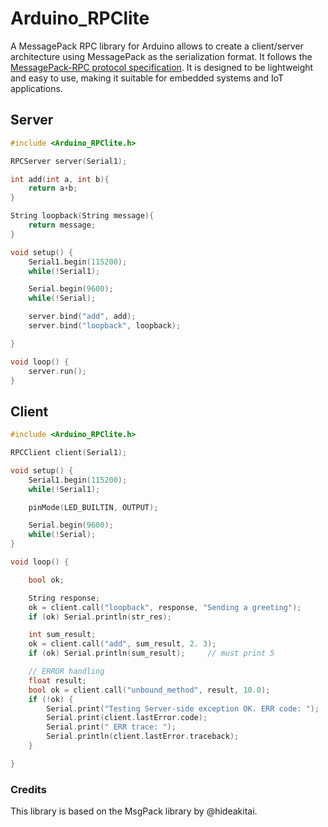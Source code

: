 # Arduino_RPClite

A MessagePack RPC library for Arduino allows to create a client/server architecture using MessagePack as the serialization format. It follows the [MessagePack-RPC protocol specification](https://github.com/msgpack-rpc/msgpack-rpc/blob/master/spec.md). It is designed to be lightweight and easy to use, making it suitable for embedded systems and IoT applications.


## Server

```cpp
#include <Arduino_RPClite.h>

RPCServer server(Serial1);

int add(int a, int b){
    return a+b;
}

String loopback(String message){
    return message;
}

void setup() {
    Serial1.begin(115200);
    while(!Serial1);

    Serial.begin(9600);
    while(!Serial);

    server.bind("add", add);
    server.bind("loopback", loopback);

}

void loop() {
    server.run();
}

```


## Client

```cpp
#include <Arduino_RPClite.h>

RPCClient client(Serial1);

void setup() {
    Serial1.begin(115200);
    while(!Serial1);

    pinMode(LED_BUILTIN, OUTPUT);

    Serial.begin(9600);
    while(!Serial);
}

void loop() {

    bool ok;

    String response;
    ok = client.call("loopback", response, "Sending a greeting");
    if (ok) Serial.println(str_res);

    int sum_result;
    ok = client.call("add", sum_result, 2. 3);
    if (ok) Serial.println(sum_result);     // must print 5

    // ERROR handling
    float result;
    bool ok = client.call("unbound_method", result, 10.0);
    if (!ok) {
        Serial.print("Testing Server-side exception OK. ERR code: ");
        Serial.print(client.lastError.code);
        Serial.print(" ERR trace: ");
        Serial.println(client.lastError.traceback);
    }

}

```

### Credits

This library is based on the MsgPack library by @hideakitai.
